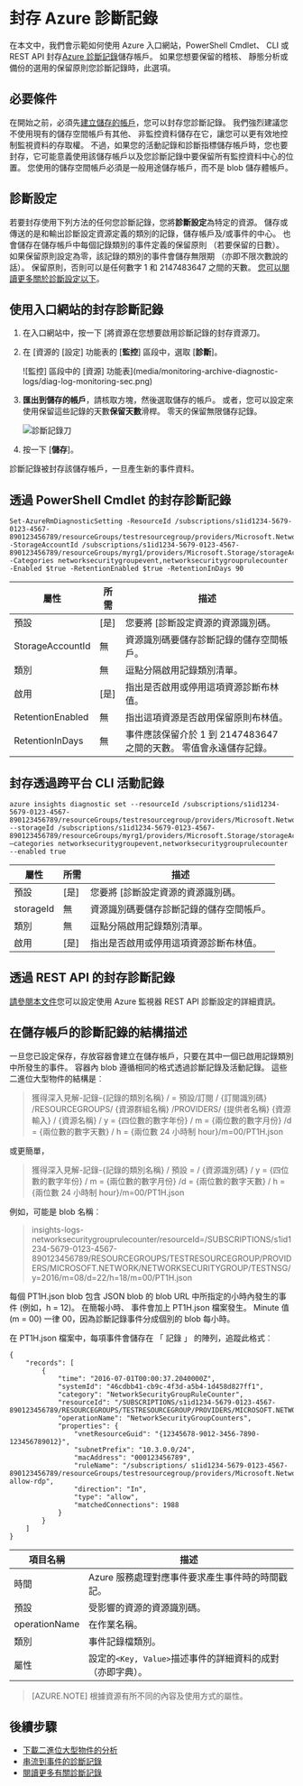 <properties
    pageTitle="封存 Azure 診斷記錄 |Microsoft Azure"
    description="瞭解如何將封存的儲存空間帳戶長期保留您 Azure 診斷記錄。"
    authors="johnkemnetz"
    manager="rboucher"
    editor=""
    services="monitoring-and-diagnostics"
    documentationCenter="monitoring-and-diagnostics"/>

<tags
    ms.service="monitoring-and-diagnostics"
    ms.workload="na"
    ms.tgt_pltfrm="na"
    ms.devlang="na"
    ms.topic="article"
    ms.date="08/26/2016"
    ms.author="johnkem"/>

# <a name="archive-azure-diagnostic-logs"></a>封存 Azure 診斷記錄
在本文中，我們會示範如何使用 Azure 入口網站，PowerShell Cmdlet、 CLI 或 REST API 封存[Azure 診斷記錄](monitoring-overview-of-diagnostic-logs.md)儲存帳戶。 如果您想要保留的稽核、 靜態分析或備份的選用的保留原則您診斷記錄時，此選項。

## <a name="prerequisites"></a>必要條件
在開始之前，必須先[建立儲存的帳戶](../storage/storage-create-storage-account.md#create-a-storage-account)，您可以封存您診斷記錄。 我們強烈建議您不使用現有的儲存空間帳戶有其他、 非監控資料儲存在它，讓您可以更有效地控制監視資料的存取權。 不過，如果您的活動記錄和診斷指標儲存帳戶時，您也要封存，它可能意義使用該儲存帳戶以及您診斷記錄中要保留所有監控資料中心的位置。 您使用的儲存空間帳戶必須是一般用途儲存帳戶，而不是 blob 儲存體帳戶。

## <a name="diagnostic-settings"></a>診斷設定
若要封存使用下列方法的任何您診斷記錄，您將**診斷設定**為特定的資源。 儲存或傳送的是和輸出診斷設定資源定義的類別的記錄，儲存帳戶及/或事件的中心。 也會儲存在儲存帳戶中每個記錄類別的事件定義的保留原則 （若要保留的日數）。 如果保留原則設定為零，該記錄的類別的事件會儲存無限期 （亦即不限次數說的話）。 保留原則，否則可以是任何數字 1 和 2147483647 之間的天數。 [您可以閱讀更多關於診斷設定以下](monitoring-overview-of-diagnostic-logs.md#diagnostic-settings)。

## <a name="archive-diagnostic-logs-using-the-portal"></a>使用入口網站的封存診斷記錄

1. 在入口網站中，按一下 [將資源在您想要啟用診斷記錄的封存資源刀。
2. 在 [資源的 [設定] 功能表的 [**監控**] 區段中，選取 [**診斷**]。

    ![監控] 區段中的 [資源] 功能表](media/monitoring-archive-diagnostic-logs/diag-log-monitoring-sec.png)
3. **匯出到儲存的帳戶**，請核取方塊，然後選取儲存的帳戶。 或者，您可以設定來使用保留這些記錄的天數**保留天數**滑桿。 零天的保留無限儲存記錄。

    ![診斷記錄刀](media/monitoring-archive-diagnostic-logs/diag-log-monitoring-blade.png)
4. 按一下 [**儲存**]。

診斷記錄被封存該儲存帳戶，一旦產生新的事件資料。

## <a name="archive-diagnostic-logs-via-the-powershell-cmdlets"></a>透過 PowerShell Cmdlet 的封存診斷記錄

```
Set-AzureRmDiagnosticSetting -ResourceId /subscriptions/s1id1234-5679-0123-4567-890123456789/resourceGroups/testresourcegroup/providers/Microsoft.Network/networkSecurityGroups/testnsg -StorageAccountId /subscriptions/s1id1234-5679-0123-4567-890123456789/resourceGroups/myrg1/providers/Microsoft.Storage/storageAccounts/my_storage -Categories networksecuritygroupevent,networksecuritygrouprulecounter -Enabled $true -RetentionEnabled $true -RetentionInDays 90
```

| 屬性         | 所需 | 描述                                                                                           |
|------------------|----------|-------------------------------------------------------------------------------------------------------|
| 預設       | [是]      | 您要將 [診斷設定資源的資源識別碼。                            |
| StorageAccountId | 無       | 資源識別碼要儲存診斷記錄的儲存空間帳戶。                          |
| 類別       | 無       | 逗點分隔啟用記錄類別清單。                                                     |
| 啟用          | [是]      | 指出是否啟用或停用這項資源診斷布林值。                  |
| RetentionEnabled | 無       | 指出這項資源是否啟用保留原則布林值。                            |
| RetentionInDays  | 無       | 事件應該保留介於 1 到 2147483647 之間的天數。 零值會永遠儲存記錄。 |

## <a name="archive-the-activity-log-via-the-cross-platform-cli"></a>封存透過跨平台 CLI 活動記錄

```
azure insights diagnostic set --resourceId /subscriptions/s1id1234-5679-0123-4567-890123456789/resourceGroups/testresourcegroup/providers/Microsoft.Network/networkSecurityGroups/testnsg --storageId /subscriptions/s1id1234-5679-0123-4567-890123456789/resourceGroups/myrg1/providers/Microsoft.Storage/storageAccounts/my_storage –categories networksecuritygroupevent,networksecuritygrouprulecounter --enabled true
```

| 屬性         | 所需 | 描述                                                                                           |
|------------------|----------|-------------------------------------------------------------------------------------------------------|
| 預設       | [是]      | 您要將 [診斷設定資源的資源識別碼。                            |
| storageId        | 無       | 資源識別碼要儲存診斷記錄的儲存空間帳戶。                          |
| 類別       | 無       | 逗點分隔啟用記錄類別清單。                                                     |
| 啟用          | [是]      | 指出是否啟用或停用這項資源診斷布林值。                  |

## <a name="archive-diagnostic-logs-via-the-rest-api"></a>透過 REST API 的封存診斷記錄
[請參閱本文件](https://msdn.microsoft.com/library/azure/dn931931.aspx)您可以設定使用 Azure 監視器 REST API 診斷設定的詳細資訊。

## <a name="schema-of-diagnostic-logs-in-the-storage-account"></a>在儲存帳戶的診斷記錄的結構描述
一旦您已設定保存，存放容器會建立在儲存帳戶，只要在其中一個已啟用記錄類別中所發生的事件。 容器內 blob 遵循相同的格式透過診斷記錄及活動記錄。 這些二進位大型物件的結構是︰

> 獲得深入見解-記錄-{記錄的類別名稱} / = 預設/訂閱 / {訂閱識別碼} /RESOURCEGROUPS/ {資源群組名稱} /PROVIDERS/ {提供者名稱} {資源輸入} / {資源名稱} / y = {四位數的數字年份} / m = {兩位數的數字月份} /d = {兩位數的數字天數} / h = {兩位數 24 小時制 hour}/m=00/PT1H.json

或更簡單，

> 獲得深入見解-記錄-{記錄的類別名稱} / 預設 = / {資源識別碼} / y = {四位數的數字年份} / m = {兩位數的數字月份} /d = {兩位數的數字天數} / h = {兩位數 24 小時制 hour}/m=00/PT1H.json

例如，可能是 blob 名稱︰

> insights-logs-networksecuritygrouprulecounter/resourceId=/SUBSCRIPTIONS/s1id1234-5679-0123-4567-890123456789/RESOURCEGROUPS/TESTRESOURCEGROUP/PROVIDERS/MICROSOFT.NETWORK/NETWORKSECURITYGROUP/TESTNSG/y=2016/m=08/d=22/h=18/m=00/PT1H.json

每個 PT1H.json blob 包含 JSON blob 的 blob URL 中所指定的小時內發生的事件 (例如，h = 12)。 在簡報小時、 事件會加上 PT1H.json 檔案發生。 Minute 值 (m = 00) 一律 00，因為診斷記錄事件分成個別的 blob 每小時。

在 PT1H.json 檔案中，每項事件會儲存在 「 記錄 」 的陣列，追蹤此格式︰

```
{
    "records": [
        {
            "time": "2016-07-01T00:00:37.2040000Z",
            "systemId": "46cdbb41-cb9c-4f3d-a5b4-1d458d827ff1",
            "category": "NetworkSecurityGroupRuleCounter",
            "resourceId": "/SUBSCRIPTIONS/s1id1234-5679-0123-4567-890123456789/RESOURCEGROUPS/TESTRESOURCEGROUP/PROVIDERS/MICROSOFT.NETWORK/NETWORKSECURITYGROUPS/TESTNSG",
            "operationName": "NetworkSecurityGroupCounters",
            "properties": {
                "vnetResourceGuid": "{12345678-9012-3456-7890-123456789012}",
                "subnetPrefix": "10.3.0.0/24",
                "macAddress": "000123456789",
                "ruleName": "/subscriptions/ s1id1234-5679-0123-4567-890123456789/resourceGroups/testresourcegroup/providers/Microsoft.Network/networkSecurityGroups/testnsg/securityRules/default-allow-rdp",
                "direction": "In",
                "type": "allow",
                "matchedConnections": 1988
            }
        }
    ]
}
```

| 項目名稱  | 描述                                                                                                 |
|---------------|-------------------------------------------------------------------------------------------------------------|
| 時間          | Azure 服務處理對應事件要求產生事件時的時間戳記。 |
| 預設    | 受影響的資源的資源識別碼。                                                                       |
| operationName | 在作業名稱。                                                                                      |
| 類別      | 事件記錄檔類別。                                                                                  |
| 屬性    | 設定的`<Key, Value>`描述事件的詳細資料的成對 （亦即字典）。                            |

> [AZURE.NOTE] 根據資源有所不同的內容及使用方式的屬性。

## <a name="next-steps"></a>後續步驟
- [下載二進位大型物件的分析](../storage/storage-dotnet-how-to-use-blobs.md#download-blobs)
- [串流到事件的診斷記錄](monitoring-stream-diagnostic-logs-to-event-hubs.md)
- [閱讀更多有關診斷記錄](monitoring-overview-of-diagnostic-logs.md)
